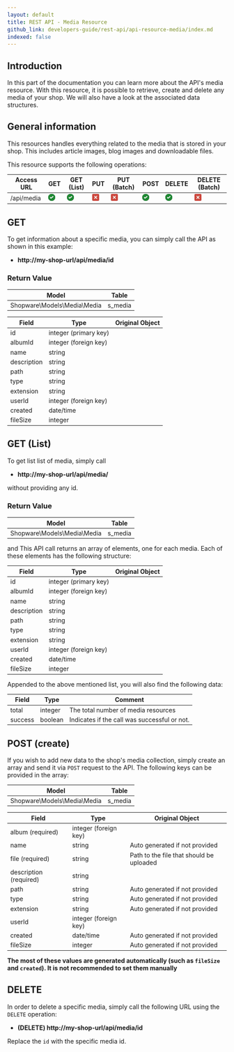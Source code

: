 ```yaml
---
layout: default
title: REST API - Media Resource
github_link: developers-guide/rest-api/api-resource-media/index.md
indexed: false
---
```


## Introduction

In this part of the documentation you can learn more about the API's media resource. With this resource, it is possible to retrieve, create and delete any media of your shop. We will also have a look at the associated data structures.

## General information

This resources handles everything related to the media that is stored in your shop. This includes article images, blog images and downloadable files.

This resource supports the following operations:

|  Access URL                 | GET                   | GET (List)            | PUT                  | PUT (Batch)         | POST                 | DELETE                | DELETE (Batch)      |
|-----------------------------|-----------------------|-----------------------|----------------------|---------------------|----------------------|-----------------------|---------------------|
| /api/media                  | ![Yes](../img/yes.png) | ![Yes](../img/yes.png) | ![No](../img/no.png) | ![No](../img/no.png) | ![Yes](../img/yes.png) | ![Yes](../img/yes.png) | ![No](../img/no.png) |

## GET

To get information about a specific media, you can simply call the API as shown in this example:

* **http://my-shop-url/api/media/id**

### Return Value

| Model					             | Table			     |
|------------------------------------|-----------------------|
| Shopware\Models\Media\Media        | s_media               |

| Field                 | Type                  | Original Object                                                               |
|-----------------------|-----------------------|-------------------------------------------------------------------------------|
| id				    | integer (primary key) | 							                                                    |
| albumId			    | integer (foreign key) | 									                                            |
| name   			    | string                |                         														|
| description			| string                |  										   										|
| path					| string				| 										      								    |
| type					| string				| 																		        |
| extension 			| string				| 																				|
| userId				| integer (foreign key) |																				|
| created				| date/time				|																			    |
| fileSize  			| integer				|																				|

## GET (List)

To get list list of media, simply call

* **http://my-shop-url/api/media/**

without providing any id.

### Return Value

| Model					             | Table			     |
|------------------------------------|-----------------------|
| Shopware\Models\Media\Media        | s_media               |
and
This API call returns an array of elements, one for each media. Each of these elements has the following structure:


| Field                 | Type                  | Original Object                                                               |
|-----------------------|-----------------------|-------------------------------------------------------------------------------|
| id				    | integer (primary key) | 							                                                    |
| albumId			    | integer (foreign key) | 									                                            |
| name   			    | string                |                         														|
| description			| string                |  										   										|
| path					| string				| 										      								    |
| type					| string				| 																		        |
| extension 			| string				| 																				|
| userId				| integer (foreign key) |																				|
| created				| date/time				|																			    |
| fileSize  			| integer				|																				|

Appended to the above mentioned list, you will also find the following data:

| Field               | Type                  | Comment			                                |
|---------------------|-----------------------|-------------------------------------------------|
| total				  | integer				  | The total number of media resources          |
| success		      | boolean				  | Indicates if the call was successful or not.	|

## POST (create)
If you wish to add new data to the shop's media collection, simply create an array and send it via `POST` request to the API.
The following keys can be provided in the array:

| Model					             | Table			     |
|------------------------------------|-----------------------|
| Shopware\Models\Media\Media        | s_media               |

| Field                 | Type                  | Original Object                                                               |
|-----------------------|-----------------------|-------------------------------------------------------------------------------|
| album (required)    | integer (foreign key) | 	                                								            |
| name   			    | string                | Auto generated if not provided    											|
| file (required)		| string				| Path to the file that should be uploaded										|
| description (required)| string                |  										   										|
| path					| string				| Auto generated if not provided		      								    |
| type					| string				| Auto generated if not provided										        |
| extension 			| string				| Auto generated if not provided												|
| userId				| integer (foreign key) |																				|
| created				| date/time				| Auto generated if not provided											    |
| fileSize  			| integer				| Auto generated if not provided												|

**The most of these values are generated automatically (such as `fileSize` and `created`). It is not recommended to set them manually**

## DELETE

In order to delete a specific media, simply call the following URL using the `DELETE` operation:

* **(DELETE) http://my-shop-url/api/media/id**

Replace the `id` with the specific media id.
